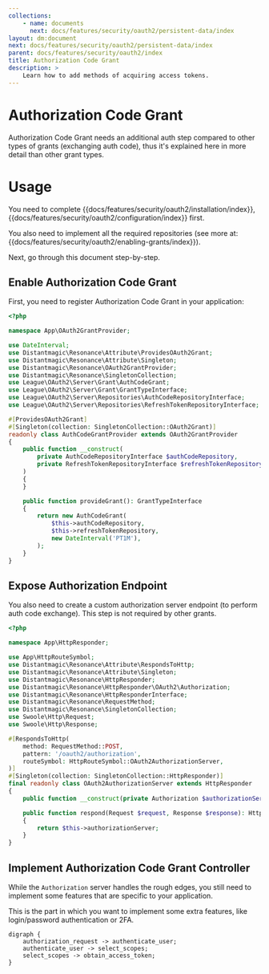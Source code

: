 ```yaml
---
collections: 
    - name: documents
      next: docs/features/security/oauth2/persistent-data/index
layout: dm:document
next: docs/features/security/oauth2/persistent-data/index
parent: docs/features/security/oauth2/index
title: Authorization Code Grant
description: >
    Learn how to add methods of acquiring access tokens.
---
```


# Authorization Code Grant

Authorization Code Grant needs an additional auth step compared to other types
of grants (exchanging auth code), thus it's explained here in more detail than
other grant types.

# Usage

You need to complete {{docs/features/security/oauth2/installation/index}}, 
{{docs/features/security/oauth2/configuration/index}} first.

You also need to implement all the required repositories (see more at: 
{{docs/features/security/oauth2/enabling-grants/index}}).

Next, go through this document step-by-step.

## Enable Authorization Code Grant

First, you need to register Authorization Code Grant in your application:

```php file:app/OAuth2GrantProvider/AuthCodeGrantProvider.php
<?php

namespace App\OAuth2GrantProvider;

use DateInterval;
use Distantmagic\Resonance\Attribute\ProvidesOAuth2Grant;
use Distantmagic\Resonance\Attribute\Singleton;
use Distantmagic\Resonance\OAuth2GrantProvider;
use Distantmagic\Resonance\SingletonCollection;
use League\OAuth2\Server\Grant\AuthCodeGrant;
use League\OAuth2\Server\Grant\GrantTypeInterface;
use League\OAuth2\Server\Repositories\AuthCodeRepositoryInterface;
use League\OAuth2\Server\Repositories\RefreshTokenRepositoryInterface;

#[ProvidesOAuth2Grant]
#[Singleton(collection: SingletonCollection::OAuth2Grant)]
readonly class AuthCodeGrantProvider extends OAuth2GrantProvider
{
    public function __construct(
        private AuthCodeRepositoryInterface $authCodeRepository,
        private RefreshTokenRepositoryInterface $refreshTokenRepository,
    )
    {
    }

    public function provideGrant(): GrantTypeInterface
    {
        return new AuthCodeGrant(
            $this->authCodeRepository,
            $this->refreshTokenRepository,
            new DateInterval('PT1M'),
        );
    }
}
```

## Expose Authorization Endpoint

You also need to create a custom authorization server endpoint (to perform auth 
code exchange). This step is not required by other grants.

```php file:app/HttpResponder/OAuth2AuthorizationServer.php
<?php

namespace App\HttpResponder;

use App\HttpRouteSymbol;
use Distantmagic\Resonance\Attribute\RespondsToHttp;
use Distantmagic\Resonance\Attribute\Singleton;
use Distantmagic\Resonance\HttpResponder;
use Distantmagic\Resonance\HttpResponder\OAuth2\Authorization;
use Distantmagic\Resonance\HttpResponderInterface;
use Distantmagic\Resonance\RequestMethod;
use Distantmagic\Resonance\SingletonCollection;
use Swoole\Http\Request;
use Swoole\Http\Response;

#[RespondsToHttp(
    method: RequestMethod::POST,
    pattern: '/oauth2/authorization',
    routeSymbol: HttpRouteSymbol::OAuth2AuthorizationServer,
)]
#[Singleton(collection: SingletonCollection::HttpResponder)]
final readonly class OAuth2AuthorizationServer extends HttpResponder
{
    public function __construct(private Authorization $authorizationServer) {}

    public function respond(Request $request, Response $response): HttpResponderInterface
    {
        return $this->authorizationServer;
    }
}
```

## Implement Authorization Code Grant Controller

While the `Authorization` server handles the rough edges, you still need to 
implement some features that are specific to your application.

This is the part in which you want to implement some extra features, like 
login/password authentication or 2FA.

```graphviz render
digraph { 
    authorization_request -> authenticate_user;
    authenticate_user -> select_scopes;
    select_scopes -> obtain_access_token;
}
```
